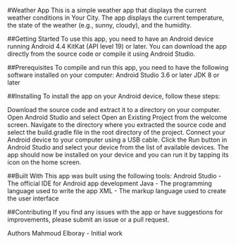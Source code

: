 #Weather App
This is a simple weather app that displays the current weather conditions in Your City. The app displays the current temperature, the state of the weather (e.g., sunny, cloudy), and the humidity.

##Getting Started
To use this app, you need to have an Android device running Android 4.4 KitKat (API level 19) or later. You can download the app directly from the source code or compile it using Android Studio.

##Prerequisites
To compile and run this app, you need to have the following software installed on your computer:
Android Studio 3.6 or later
JDK 8 or later

##Installing
To install the app on your Android device, follow these steps:

Download the source code and extract it to a directory on your computer.
Open Android Studio and select Open an Existing Project from the welcome screen.
Navigate to the directory where you extracted the source code and select the build.gradle file in the root directory of the project.
Connect your Android device to your computer using a USB cable.
Click the Run button in Android Studio and select your device from the list of available devices.
The app should now be installed on your device and you can run it by tapping its icon on the home screen.

##Built With
This app was built using the following tools:
Android Studio - The official IDE for Android app development
Java - The programming language used to write the app
XML - The markup language used to create the user interface

##Contributing
If you find any issues with the app or have suggestions for improvements, please submit an issue or a pull request.

Authors
 Mahmoud Elboray - Initial work 
